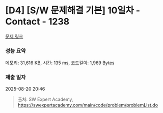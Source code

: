 # [D4] [S/W 문제해결 기본] 10일차 - Contact - 1238 

[문제 링크](https://swexpertacademy.com/main/code/problem/problemDetail.do?contestProbId=AV15B1cKAKwCFAYD) 

### 성능 요약

메모리: 31,616 KB, 시간: 135 ms, 코드길이: 1,969 Bytes

### 제출 일자

2025-08-20 20:46



> 출처: SW Expert Academy, https://swexpertacademy.com/main/code/problem/problemList.do